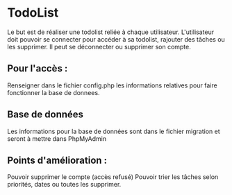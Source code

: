 # TodoList

Le but est de réaliser une todolist reliée à chaque utilisateur. L'utilisateur doit 
pouvoir se connecter pour accéder à sa todolist, rajouter des tâches ou les supprimer. Il peut se déconnecter ou supprimer son compte.

## Pour l'accès : 

Renseigner dans le fichier config.php les informations relatives pour faire fonctionner la base de donnees.

## Base de données

Les informations pour la base de données sont dans le fichier migration et seront
à mettre dans PhpMyAdmin

## Points d'amélioration :

Pouvoir supprimer le compte (accès refusé)
Pouvoir trier les tâches selon priorités, dates ou toutes les supprimer.
